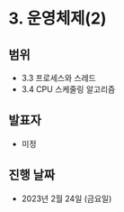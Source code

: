 # 3. 운영체제(2)

## 범위

- 3.3 프로세스와 스레드
- 3.4 CPU 스케줄링 알고리즘

## 발표자

- 미정

## 진행 날짜

- 2023년 2월 24일 (금요일)
